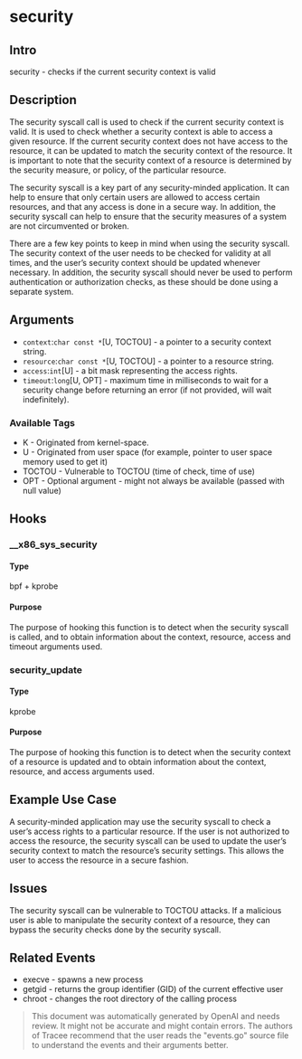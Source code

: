
# security

## Intro
security - checks if the current security context is valid

## Description
The security syscall call is used to check if the current security context is valid. It is used to check whether a security context is able to access a given resource. If the current security context does not have access to the resource, it can be updated to match the security context of the resource. It is important to note that the security context of a resource is determined by the security measure, or policy, of the particular resource.

The security syscall is a key part of any security-minded application. It can help to ensure that only certain users are allowed to access certain resources, and that any access is done in a secure way. In addition, the security syscall can help to ensure that the security measures of a system are not circumvented or broken. 

There are a few key points to keep in mind when using the security syscall. The security context of the user needs to be checked for validity at all times, and the user’s security context should be updated whenever necessary. In addition, the security syscall should never be used to perform authentication or authorization checks, as these should be done using a separate system.

## Arguments
* `context`:`char const *`[U, TOCTOU] - a pointer to a security context string.
* `resource`:`char const *`[U, TOCTOU] - a pointer to a resource string.
* `access`:`int`[U] - a bit mask representing the access rights.
* `timeout`:`long`[U, OPT] - maximum time in milliseconds to wait for a security change before returning an error (if not provided, will wait indefinitely).

### Available Tags
* K - Originated from kernel-space.
* U - Originated from user space (for example, pointer to user space memory used to get it)
* TOCTOU - Vulnerable to TOCTOU (time of check, time of use)
* OPT - Optional argument - might not always be available (passed with null value)

## Hooks
### __x86_sys_security
#### Type
bpf + kprobe
#### Purpose
The purpose of hooking this function is to detect when the security syscall is called, and to obtain information about the context, resource, access and timeout arguments used.

### security_update
#### Type
kprobe
#### Purpose
The purpose of hooking this function is to detect when the security context of a resource is updated and to obtain information about the context, resource, and access arguments used.

## Example Use Case
A security-minded application may use the security syscall to check a user’s access rights to a particular resource. If the user is not authorized to access the resource, the security syscall can be used to update the user’s security context to match the resource’s security settings. This allows the user to access the resource in a secure fashion.

## Issues
The security syscall can be vulnerable to TOCTOU attacks. If a malicious user is able to manipulate the security context of a resource, they can bypass the security checks done by the security syscall.

## Related Events
* execve - spawns a new process
* getgid - returns the group identifier (GID) of the current effective user
* chroot - changes the root directory of the calling process

> This document was automatically generated by OpenAI and needs review. It might
> not be accurate and might contain errors. The authors of Tracee recommend that
> the user reads the "events.go" source file to understand the events and their
> arguments better.
